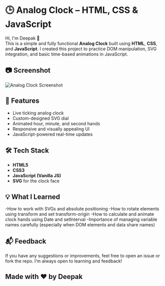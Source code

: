 # 🕒 Analog Clock – HTML, CSS & JavaScript

Hi, I'm Deepak 👋  
This is a simple and fully functional **Analog Clock** built using **HTML**, **CSS**, and **JavaScript**. I created this project to practice DOM manipulation, SVG integration, and basic time-based animations in JavaScript.

## 📷 Screenshot

![Analog Clock Screenshot](https://codepen.io/876467deepak/pen/RwVmjra/image/small.png)

## 🔧 Features

- Live ticking analog clock
- Custom-designed SVG dial
- Animated hour, minute, and second hands
- Responsive and visually appealing UI
- JavaScript-powered real-time updates

## 🛠️ Tech Stack

- **HTML5**
- **CSS3**
- **JavaScript (Vanilla JS)**
- **SVG** for the clock face

## 💡 What I Learned
-How to work with SVGs and absolute positioning
-How to rotate elements using transform and set transform-origin
-How to calculate and animate clock hands using Date and setInterval
-Importance of managing variable names carefully (especially when DOM elements and data share names)

## 📬 Feedback
If you have any suggestions or improvements, feel free to open an issue or fork the repo. I’m always open to learning and feedback!

## Made with ❤️ by Deepak
